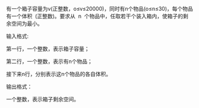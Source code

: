 有一个箱子容量为v(正整数，o≤v≤20000)，同时有n个物品(o≤n≤30)，每个物品有一个体积  (正整数)。要求从  n  个物品中，任取若干个装入箱内，使箱子的剩余空间为最小。 

输入格式:

第一行，一个整数，表示箱子容量； 

第二行，一个整数，表示有n个物品； 

接下来n行，分别表示这n个物品的各自体积。

输出格式：

一个整数，表示箱子剩余空间。
